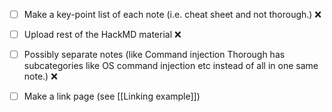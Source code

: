 - [ ] Make a key-point list of each note (i.e. cheat sheet and not thorough.) ❌
   
- [ ] Upload rest of the HackMD material ❌
  
- [ ] Possibly separate notes (like Command injection Thorough has subcategories like OS command injection etc instead of all in one same note.) ❌

- [ ] Make a link page (see [[Linking example]])